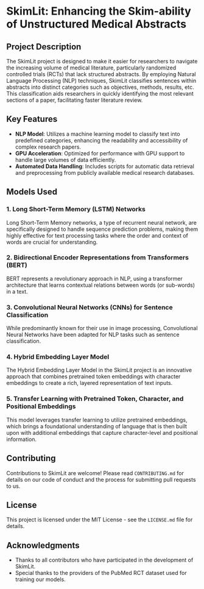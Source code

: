# SkimLit: Enhancing the Skim-ability of Unstructured Medical Abstracts

## Project Description
The SkimLit project is designed to make it easier for researchers to navigate the increasing volume of medical literature, particularly randomized controlled trials (RCTs) that lack structured abstracts. By employing Natural Language Processing (NLP) techniques, SkimLit classifies sentences within abstracts into distinct categories such as objectives, methods, results, etc. This classification aids researchers in quickly identifying the most relevant sections of a paper, facilitating faster literature review.

## Key Features
- **NLP Model**: Utilizes a machine learning model to classify text into predefined categories, enhancing the readability and accessibility of complex research papers.
- **GPU Acceleration**: Optimized for performance with GPU support to handle large volumes of data efficiently.
- **Automated Data Handling**: Includes scripts for automatic data retrieval and preprocessing from publicly available medical research databases.


## Models Used
### 1. **Long Short-Term Memory (LSTM) Networks**
Long Short-Term Memory networks, a type of recurrent neural network, are specifically designed to handle sequence prediction problems, making them highly effective for text processing tasks where the order and context of words are crucial for understanding.

### 2. **Bidirectional Encoder Representations from Transformers (BERT)**
BERT represents a revolutionary approach in NLP, using a transformer architecture that learns contextual relations between words (or sub-words) in a text.

### 3. **Convolutional Neural Networks (CNNs) for Sentence Classification**
While predominantly known for their use in image processing, Convolutional Neural Networks have been adapted for NLP tasks such as sentence classification.

### 4. **Hybrid Embedding Layer Model**
The Hybrid Embedding Layer Model in the SkimLit project is an innovative approach that combines pretrained token embeddings with character embeddings to create a rich, layered representation of text inputs.

### 5. **Transfer Learning with Pretrained Token, Character, and Positional Embeddings**
This model leverages transfer learning to utilize pretrained embeddings, which brings a foundational understanding of language that is then built upon with additional embeddings that capture character-level and positional information.

## Contributing
Contributions to SkimLit are welcome! Please read `CONTRIBUTING.md` for details on our code of conduct and the process for submitting pull requests to us.

## License
This project is licensed under the MIT License - see the `LICENSE.md` file for details.

## Acknowledgments
- Thanks to all contributors who have participated in the development of SkimLit.
- Special thanks to the providers of the PubMed RCT dataset used for training our models.
